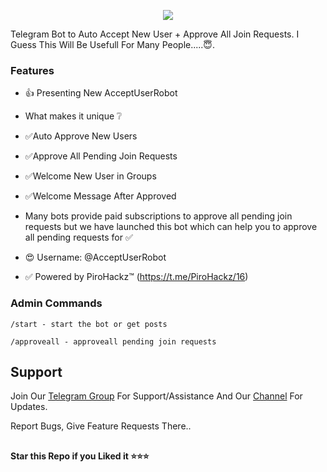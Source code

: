 
<p align="center">
  <a href="https://telegram.me/PiroHackz/16">
    <img src="https://i.ibb.co/HtQHrkh/image.png">
  </a>
</p>


Telegram Bot to Auto Accept New User + Approve All Join Requests.
I Guess This Will Be Usefull For Many People.....😇. 


### Features
- 👍 Presenting New AcceptUserRobot

- What makes it unique ❔
- ✅Auto Approve New Users
- ✅Approve All Pending Join Requests
- ✅Welcome New User in Groups
- ✅Welcome Message After Approved

- Many bots provide paid subscriptions to approve all pending join requests but we have launched this bot which can help you to approve all pending requests for ✅

- 😍 Username: @AcceptUserRobot

- ✅ Powered by PiroHackz™ (https://t.me/PiroHackz/16)



### Admin Commands

```
/start - start the bot or get posts

/approveall - approveall pending join requests

```

## Support   
Join Our [Telegram Group](https://www.telegram.dog/The_Heling_Club) For Support/Assistance And Our [Channel](https://www.telegram.dog/PiroBots) For Updates.   
   
Report Bugs, Give Feature Requests There..   


##

   **Star this Repo if you Liked it ⭐⭐⭐**
